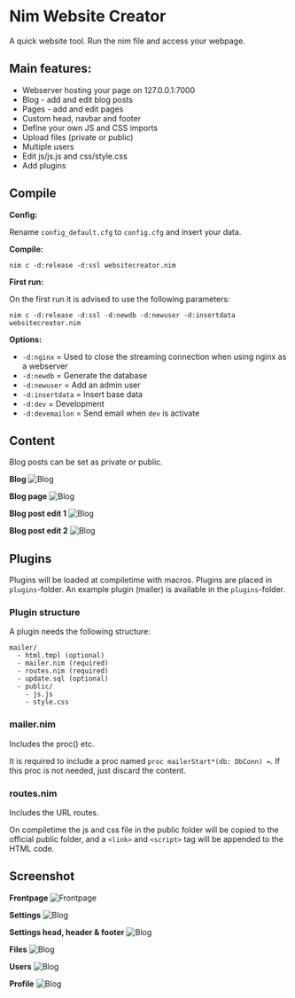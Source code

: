 # Nim Website Creator

A quick website tool. Run the nim file and access your webpage.

## Main features:
- Webserver hosting your page on 127.0.0.1:7000
- Blog - add and edit blog posts
- Pages - add and edit pages
- Custom head, navbar and footer
- Define your own JS and CSS imports
- Upload files (private or public)
- Multiple users
- Edit js/js.js and css/style.css
- Add plugins

## Compile

**Config:**

Rename `config_default.cfg` to `config.cfg` and insert your data.

**Compile:**

`nim c -d:release -d:ssl websitecreator.nim`

**First run:**

On the first run it is advised to use the following parameters:

`nim c -d:release -d:ssl -d:newdb -d:newuser -d:insertdata websitecreator.nim`

**Options:**
* `-d:nginx` = Used to close the streaming connection when using nginx as a webserver
* `-d:newdb` = Generate the database
* `-d:newuser` = Add an admin user
* `-d:insertdata` = Insert base data
* `-d:dev` = Development
* `-d:devemailon` = Send email when `dev` is activate

## Content

Blog posts can be set as private or public.

**Blog**
![Blog](screenshots/blog.png)

**Blog page**
![Blog](screenshots/blog2.png)

**Blog post edit 1**
![Blog](screenshots/blogpage1.png)

**Blog post edit 2**
![Blog](screenshots/blogpage2.png)

## Plugins

Plugins will be loaded at compiletime with macros. Plugins are placed in `plugins`-folder. An example plugin (mailer) is available in the `plugins`-folder.

### Plugin structure

A plugin needs the following structure:

```
mailer/
  - html.tmpl (optional)
  - mailer.nim (required)
  - routes.nim (required)
  - update.sql (optional)
  - public/
    - js.js
    - style.css
```

### mailer.nim
Includes the proc() etc.

It is required to include a proc named `proc mailerStart*(db: DbConn) =`. If this proc is not needed, just discard the content.

### routes.nim
Includes the URL routes.

On compiletime the js and css file in the public folder will be copied to the official public folder, and a `<link>` and `<script>` tag will be appended to the HTML code.

## Screenshot

**Frontpage**
![Frontpage](screenshots/frontpage.png)

**Settings**
![Blog](screenshots/settings.png)

**Settings head, header & footer**
![Blog](screenshots/settings2.png)

**Files**
![Blog](screenshots/files.png)

**Users**
![Blog](screenshots/users.png)

**Profile**
![Blog](screenshots/profile.png)